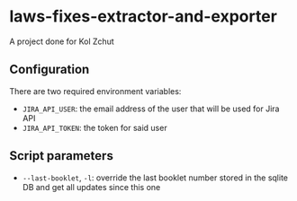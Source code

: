 # laws-fixes-extractor-and-exporter
A project done for Kol Zchut

## Configuration
There are two required environment variables:
- `JIRA_API_USER`: the email address of the user that will be used for Jira API
- `JIRA_API_TOKEN`: the token for said user

## Script parameters
- `--last-booklet`, `-l`: override the last booklet number stored in the sqlite DB and get all updates since this one